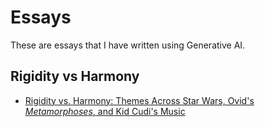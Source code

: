# Essays

These are essays that I have written using Generative AI.

## Rigidity vs Harmony

* [Rigidity vs. Harmony: Themes Across Star Wars, Ovid's *Metamorphoses*, and Kid Cudi's Music](rigidity_harmony/rigidity_vs_harmony_themes_across_star_wars_metamorphoses_kid_cudi.pdf)
